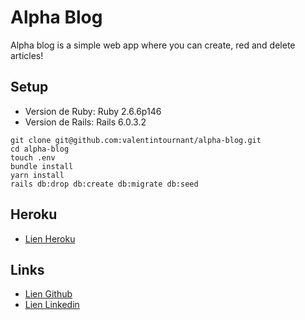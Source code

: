 # Alpha Blog

Alpha blog is a simple web app where you can create, red and delete articles! 


## Setup

- Version de Ruby: Ruby 2.6.6p146
- Version de Rails: Rails 6.0.3.2
```
git clone git@github.com:valentintournant/alpha-blog.git
cd alpha-blog
touch .env
bundle install
yarn install
rails db:drop db:create db:migrate db:seed
```

## Heroku

- [Lien Heroku](https://alpha-blog-vt.herokuapp.com)

## Links

- [Lien Github](https://github.com/valentintournant)
- [Lien Linkedin](https://www.linkedin.com/in/valentin-tournant/)
